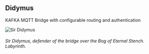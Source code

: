 ## Didymus ##

KAFKA MQTT Bridge with configurable routing and authentication

![Sir Didymus](https://github.com/brett--anderson/didymus/blob/master/didymus.png "Sir Didymus")

###### *Sir Didymus, defender of the bridge over the Bog of Eternal Stench. Labyrinth.*




